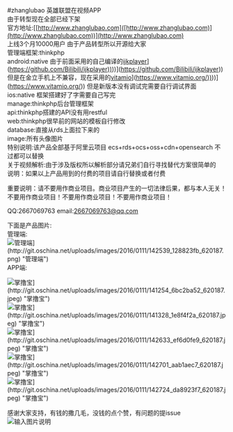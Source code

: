 #zhanglubao
英雄联盟在视频APP<br>
由于转型现在全部已经下架<br>
官方地址:[[http://www.zhanglubao.com]([http://www.zhanglubao.com)](http://www.zhanglubao.com))](http://www.zhanglubao.com)<br>
上线3个月10000用户 由于产品转型所以开源给大家<br>
管理端框架:thinkphp<br>
android:native 由于前面采用的自己编译的[ijkplayer]([[https://github.com/Bilibili/ijkplayer)]([https://github.com/Bilibili/ijkplayer))](https://github.com/Bilibili/ijkplayer)))](https://github.com/Bilibili/ijkplayer))但是在金立手机上不兼容，现在采用的[vitamio]([[https://www.vitamio.org/)]([https://www.vitamio.org/))](https://www.vitamio.org/)))](https://www.vitamio.org/)) 但是新版本没有调试完需要自行调试界面<br>
ios:native 框架搭建好了字需要自己写完<br>
manage:thinkphp后台管理框架<br>
api:thinkphp搭建的API没有用restful<br>
web:thinkphp很早前的网站的模板自行修改<br>
database:直接从rds上面拉下来的<br>
image:所有头像图片<br>
特别说明:该产品全部基于阿里云项目 ecs+rds+ocs+oss+cdn+opensearch 不过都可以替换<br>
关于视频解析:由于涉及版权所以解析部分请兄弟们自行寻找替代方案很简单的<br>
说明：如果以上产品用到的付费的项目请自行替换或者付费<br>

重要说明：请不要用作商业项目。商业项目产生的一切法律后果，都与本人无关！ 不要用作商业项目！不要用作商业项目！不要用作商业项目！

QQ:2667069763  email:2667069763@qq.com



下面是产品图片:<br>
管理端:<br>
![管理端]([[http://git.oschina.net/uploads/images/2016/0111/142539_128823fb_620187.png]([http://git.oschina.net/uploads/images/2016/0111/142539_128823fb_620187.png)](http://git.oschina.net/uploads/images/2016/0111/142539_128823fb_620187.png))](http://git.oschina.net/uploads/images/2016/0111/142539_128823fb_620187.png) "管理端")<br>
APP端:<br>

![掌撸宝]([[http://git.oschina.net/uploads/images/2016/0111/141254_6bc2ba52_620187.jpeg]([http://git.oschina.net/uploads/images/2016/0111/141254_6bc2ba52_620187.jpeg)](http://git.oschina.net/uploads/images/2016/0111/141254_6bc2ba52_620187.jpeg))](http://git.oschina.net/uploads/images/2016/0111/141254_6bc2ba52_620187.jpeg) "掌撸宝")<br>
![掌撸宝]([[http://git.oschina.net/uploads/images/2016/0111/141328_1e8f4f2a_620187.jpeg]([http://git.oschina.net/uploads/images/2016/0111/141328_1e8f4f2a_620187.jpeg)](http://git.oschina.net/uploads/images/2016/0111/141328_1e8f4f2a_620187.jpeg))](http://git.oschina.net/uploads/images/2016/0111/141328_1e8f4f2a_620187.jpeg) "掌撸宝")<br>
![掌撸宝]([[http://git.oschina.net/uploads/images/2016/0111/142633_ef6d0fe9_620187.jpeg]([http://git.oschina.net/uploads/images/2016/0111/142633_ef6d0fe9_620187.jpeg)](http://git.oschina.net/uploads/images/2016/0111/142633_ef6d0fe9_620187.jpeg))](http://git.oschina.net/uploads/images/2016/0111/142633_ef6d0fe9_620187.jpeg) "掌撸宝")<br>
![掌撸宝]([[http://git.oschina.net/uploads/images/2016/0111/142701_aab1aec7_620187.jpeg]([http://git.oschina.net/uploads/images/2016/0111/142701_aab1aec7_620187.jpeg)](http://git.oschina.net/uploads/images/2016/0111/142701_aab1aec7_620187.jpeg))](http://git.oschina.net/uploads/images/2016/0111/142701_aab1aec7_620187.jpeg) "掌撸宝")<br>
![掌撸宝]([[http://git.oschina.net/uploads/images/2016/0111/142724_da8923f7_620187.jpeg]([http://git.oschina.net/uploads/images/2016/0111/142724_da8923f7_620187.jpeg)](http://git.oschina.net/uploads/images/2016/0111/142724_da8923f7_620187.jpeg))](http://git.oschina.net/uploads/images/2016/0111/142724_da8923f7_620187.jpeg) "掌撸宝")<br>

感谢大家支持，有钱的撒几毛，没钱的点个赞，有问题的提issue<br/>
![输入图片说明]([https://images.gitee.com/uploads/images/2019/1225/172829_5408c413_1927330.jpeg](https://images.gitee.com/uploads/images/2019/1225/172829_5408c413_1927330.jpeg) "donate.jpg")